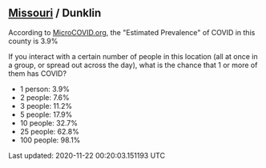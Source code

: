 
## [Missouri](/united-states/missouri) / Dunklin

According to [MicroCOVID.org](http://microcovid.org),
the "Estimated Prevalence" of COVID in this county is 3.9%

If you interact with a certain number of people in this location
(all at once in a group, or spread out across the day), what is the chance that
1 or more of them has COVID?

- 1 person: 3.9%
- 2 people: 7.6%
- 3 people: 11.2%
- 5 people: 17.9%
- 10 people: 32.7%
- 25 people: 62.8%
- 100 people: 98.1%

Last updated: 2020-11-22 00:20:03.151193 UTC
